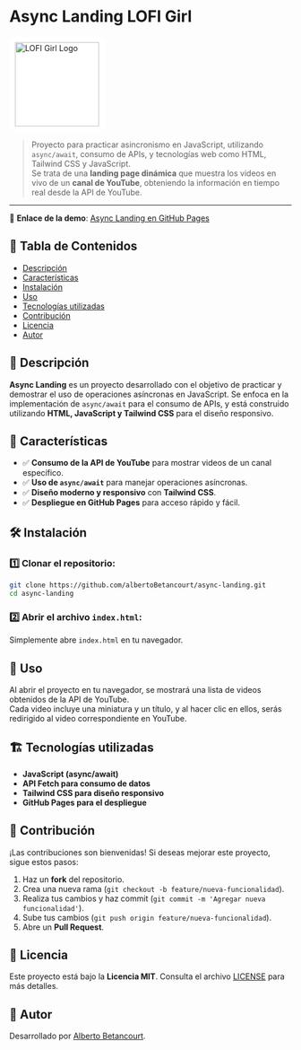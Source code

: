 # Async Landing LOFI Girl

<div style="background-color: white; padding: 10px; display: inline-block; border-radius: 10px;">
    <img src="https://lofigirlshop.com/cdn/shop/files/LG_logo_logo_text_black_150x.png?v=1719224520" alt="LOFI Girl Logo" width="150">
</div>

> Proyecto para practicar asincronismo en JavaScript, utilizando `async/await`, consumo de APIs, y tecnologías web como HTML, Tailwind CSS y JavaScript.  
> Se trata de una **landing page dinámica** que muestra los videos en vivo de un **canal de YouTube**, obteniendo la información en tiempo real desde la API de YouTube.

---

🚀 **Enlace de la demo**: [Async Landing en GitHub Pages](#)

## 📌 Tabla de Contenidos

- [Descripción](#descripción)
- [Características](#características)
- [Instalación](#instalación)
- [Uso](#uso)
- [Tecnologías utilizadas](#tecnologías-utilizadas)
- [Contribución](#contribución)
- [Licencia](#licencia)
- [Autor](#autor)

## 📖 Descripción

**Async Landing** es un proyecto desarrollado con el objetivo de practicar y demostrar el uso de operaciones asíncronas en JavaScript. Se enfoca en la implementación de `async/await` para el consumo de APIs, y está construido utilizando **HTML, JavaScript y Tailwind CSS** para el diseño responsivo.

## 🚀 Características

- ✅ **Consumo de la API de YouTube** para mostrar videos de un canal específico.
- ✅ **Uso de `async/await`** para manejar operaciones asíncronas.
- ✅ **Diseño moderno y responsivo** con **Tailwind CSS**.
- ✅ **Despliegue en GitHub Pages** para acceso rápido y fácil.

## 🛠 Instalación

### 1️⃣ Clonar el repositorio:

```bash
git clone https://github.com/albertoBetancourt/async-landing.git
cd async-landing
```

### 2️⃣ Abrir el archivo `index.html`:

Simplemente abre `index.html` en tu navegador.

## 🎯 Uso

Al abrir el proyecto en tu navegador, se mostrará una lista de videos obtenidos de la API de YouTube.  
Cada video incluye una miniatura y un título, y al hacer clic en ellos, serás redirigido al video correspondiente en YouTube.

## 🏗 Tecnologías utilizadas

- **JavaScript (async/await)**
- **API Fetch para consumo de datos**
- **Tailwind CSS para diseño responsivo**
- **GitHub Pages para el despliegue**

## 🤝 Contribución

¡Las contribuciones son bienvenidas! Si deseas mejorar este proyecto, sigue estos pasos:

1. Haz un **fork** del repositorio.
2. Crea una nueva rama (`git checkout -b feature/nueva-funcionalidad`).
3. Realiza tus cambios y haz commit (`git commit -m 'Agregar nueva funcionalidad'`).
4. Sube tus cambios (`git push origin feature/nueva-funcionalidad`).
5. Abre un **Pull Request**.

## 📜 Licencia

Este proyecto está bajo la **Licencia MIT**. Consulta el archivo [LICENSE](LICENSE) para más detalles.

## 👤 Autor

Desarrollado por [Alberto Betancourt](https://github.com/albertoBetancourt).




